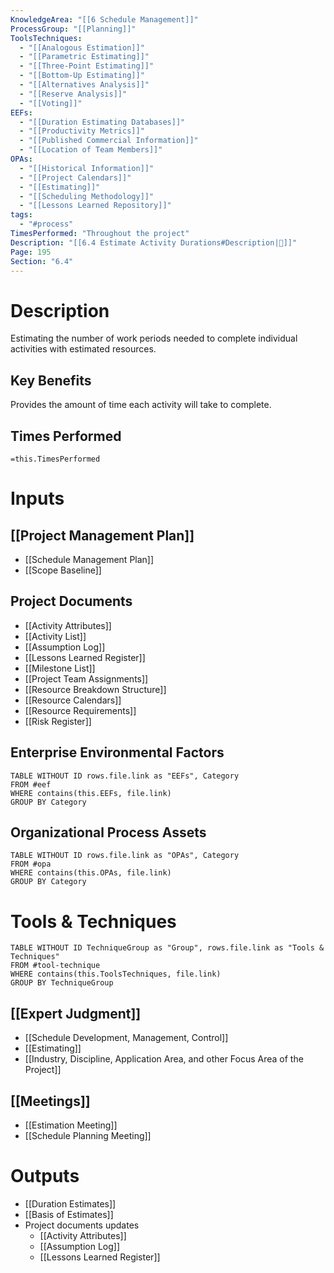 ```yaml
---
KnowledgeArea: "[[6 Schedule Management]]"
ProcessGroup: "[[Planning]]"
ToolsTechniques:
  - "[[Analogous Estimation]]"
  - "[[Parametric Estimating]]"
  - "[[Three-Point Estimating]]"
  - "[[Bottom-Up Estimating]]"
  - "[[Alternatives Analysis]]"
  - "[[Reserve Analysis]]"
  - "[[Voting]]"
EEFs:
  - "[[Duration Estimating Databases]]"
  - "[[Productivity Metrics]]"
  - "[[Published Commercial Information]]"
  - "[[Location of Team Members]]"
OPAs:
  - "[[Historical Information]]"
  - "[[Project Calendars]]"
  - "[[Estimating]]"
  - "[[Scheduling Methodology]]"
  - "[[Lessons Learned Repository]]"
tags:
  - "#process"
TimesPerformed: "Throughout the project"
Description: "[[6.4 Estimate Activity Durations#Description|📝]]"
Page: 195
Section: "6.4"
---
```

# Description
Estimating the number of work periods needed to complete individual activities with estimated resources.
## Key Benefits
Provides the amount of time each activity will take to complete.
## Times Performed
`=this.TimesPerformed`
# Inputs
## [[Project Management Plan]]
- [[Schedule Management Plan]]
- [[Scope Baseline]]
## Project Documents
- [[Activity Attributes]]
- [[Activity List]]
- [[Assumption Log]]
- [[Lessons Learned Register]]
- [[Milestone List]]
- [[Project Team Assignments]]
- [[Resource Breakdown Structure]]
- [[Resource Calendars]]
- [[Resource Requirements]]
- [[Risk Register]]
## Enterprise Environmental Factors
```dataview
TABLE WITHOUT ID rows.file.link as "EEFs", Category
FROM #eef
WHERE contains(this.EEFs, file.link)
GROUP BY Category
```
## Organizational Process Assets
```dataview
TABLE WITHOUT ID rows.file.link as "OPAs", Category
FROM #opa
WHERE contains(this.OPAs, file.link)
GROUP BY Category
```
# Tools & Techniques
```dataview
TABLE WITHOUT ID TechniqueGroup as "Group", rows.file.link as "Tools & Techniques"
FROM #tool-technique
WHERE contains(this.ToolsTechniques, file.link)
GROUP BY TechniqueGroup
```
## [[Expert Judgment]]
- [[Schedule Development, Management, Control]]
- [[Estimating]]
- [[Industry, Discipline, Application Area, and other Focus Area of the Project]]
## [[Meetings]]
- [[Estimation Meeting]]
- [[Schedule Planning Meeting]]
# Outputs
- [[Duration Estimates]]
- [[Basis of Estimates]]
- Project documents updates
	- [[Activity Attributes]]
	- [[Assumption Log]]
	- [[Lessons Learned Register]]
